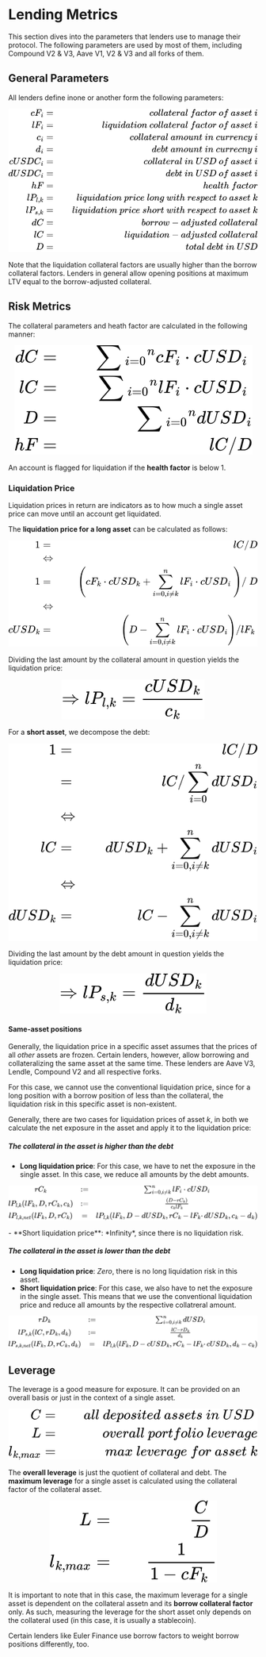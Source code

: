 
# Lending Metrics

This section dives into the parameters that lenders use to manage their protocol. The following parameters are used by most of them, including Compound V2 & V3, Aave V1, V2 & V3 and all forks of them.

## General Parameters

All lenders define inone or another form the following parameters:

<p align="center">
  <img src="../assets/formulas/definitions-lenders.svg" />
</p>

Note that the liquidation collateral factors are usually higher than the borrow collateral factors. Lenders in general allow opening positions at maximum LTV equal to the borrow-adjusted collateral.

## Risk Metrics

The collateral parameters and heath factor are calculated in the following manner:

<p align="center">
  <img src="../assets/formulas/simple-params-lenders.svg" />
</p>

An account is flagged for liquidation if the **health factor** is below 1.

### Liquidation Price

Liquidation prices in return are indicators as to how much a single asset price can move until an account get liquidated. 

The **liquidation price for a long asset** can be calculated as follows:

<p align="center">
  <img src="../assets/formulas/liquidation-price-long.svg" />
</p>


Dividing the last amount by the collateral amount in question yields the liquidation price:

<p align="center">
  <img src="../assets/formulas/liq-price-long-final.svg" />
</p>

For a **short asset**, we decompose the debt:

<p align="center">
  <img src="../assets/formulas/liquidation-price-short.svg" />
</p>


Dividing the last amount by the debt amount in question yields the liquidation price:

<p align="center">
  <img src="../assets/formulas/liq-price-short-final.svg" stroke='red' fill='red' color='red'/>
</p>

#### Same-asset positions

Generally, the liquidation price in a specific asset assumes that the prices of all *other* assets are frozen. Certain lenders, however, allow borrowing and collateralizing the same asset at the same time. These lenders are Aave V3, Lendle, Compound V2 and all respective forks.

For this case, we cannot use the conventional liquidation price, since for a long position with a borrow position of less than the collateral, the liquidation risk in this specific asset is non-existent.

Generally, there are two cases for liquidation prices of asset *k*, in both we calculate the net exposure in the asset and apply it to the liquidation price:

##### The collateral in the asset is *higher* than the debt
- **Long liquidation price**: For this case, we have to net the exposure in the single asset. In this case, we reduce all amounts by the debt amounts.
<p align="center">
  <img src="../assets/formulas/liquidation-price-long-special.svg" />
</p>
- **Short liquidation price**: *Infinity*, since there is no liquidation risk. 

##### The collateral in the asset is *lower* than the debt
- **Long liquidation price**: *Zero*, there is no long liquidation risk in this asset.
- **Short liquidation price**: For this case, we also have to net the exposure in the single asset. This means that we use the conventional liquidation price and reduce all amounts by the respective collatreral amount.
<p align="center">
  <img src="../assets/formulas/liquidation-price-short-special.svg" />
</p>


## Leverage

The leverage is a good measure for exposure. It can be provided on an overall basis or just in the context of a single asset.

<p align="center">
  <img src="../assets/formulas/exposure-params.svg" />
</p>


The **overall leverage** is just the quotient of collateral and debt. The **maximum leverage** for a single asset is calculated using the collateral factor of the collateral asset. 

<p align="center">
  <img src="../assets/formulas/leverage.svg" />
</p>

It is important to note that in this case, the maximum leverage for a single asset is dependent on the collateral assetn and its **borrow collateral factor** only. As such, measuring the leverage for the short asset only depends on the collateral used (in this case, it is usually a stablecoin).

Certain lenders like Euler Finance use borrow factors to weight borrow positions differently, too.

